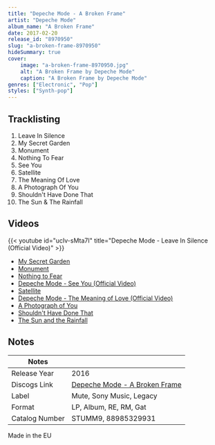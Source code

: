 ```yaml
---
title: "Depeche Mode - A Broken Frame"
artist: "Depeche Mode"
album_name: "A Broken Frame"
date: 2017-02-20
release_id: "8970950"
slug: "a-broken-frame-8970950"
hideSummary: true
cover:
    image: "a-broken-frame-8970950.jpg"
    alt: "A Broken Frame by Depeche Mode"
    caption: "A Broken Frame by Depeche Mode"
genres: ["Electronic", "Pop"]
styles: ["Synth-pop"]
---
```


## Tracklisting
1. Leave In Silence
2. My Secret Garden
3. Monument
4. Nothing To Fear
5. See You
6. Satellite
7. The Meaning Of Love
8. A Photograph Of You
9. Shouldn't Have Done That
10. The Sun & The Rainfall

## Videos
{{< youtube id="ucIv-sMta7I" title="Depeche Mode - Leave In Silence (Official Video)" >}}
- [My Secret Garden](https://www.youtube.com/watch?v=Gt_orM2MdAw)
- [Monument](https://www.youtube.com/watch?v=x46E6ztyOtU)
- [Nothing to Fear](https://www.youtube.com/watch?v=GFTGQ0sl_NM)
- [Depeche Mode - See You (Official Video)](https://www.youtube.com/watch?v=zuWQitNlvf0)
- [Satellite](https://www.youtube.com/watch?v=Khr-Il_Ub08)
- [Depeche Mode - The Meaning of Love (Official Video)](https://www.youtube.com/watch?v=Fkc6TYIxNls)
- [A Photograph of You](https://www.youtube.com/watch?v=L-u86zxkpjQ)
- [Shouldn't Have Done That](https://www.youtube.com/watch?v=mZeK1bawOY8)
- [The Sun and the Rainfall](https://www.youtube.com/watch?v=gHEK_mCyzbU)


## Notes

| Notes          |             |
| ---------------| ----------- |
| Release Year   | 2016 |
| Discogs Link   | [Depeche Mode - A Broken Frame](https://www.discogs.com/release/8970950-Depeche-Mode-A-Broken-Frame) |
| Label          | Mute, Sony Music, Legacy |
| Format         | LP, Album, RE, RM, Gat |
| Catalog Number | STUMM9, 88985329931 |

Made in the EU

